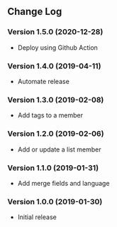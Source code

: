 ## Change Log
### Version 1.5.0 (2020-12-28)
- Deploy using Github Action
### Version 1.4.0 (2019-04-11)
- Automate release
### Version 1.3.0 (2019-02-08)
- Add tags to a member
### Version 1.2.0 (2019-02-06)
- Add or update a list member
### Version 1.1.0 (2019-01-31)
- Add merge fields and language
### Version 1.0.0 (2019-01-30)
- Initial release

